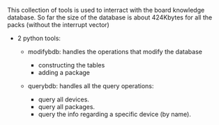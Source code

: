 This collection of tools is used to interract with the board knowledge database.
So far the size of the database is about 424Kbytes for all the packs (without the interrupt vector)

- 2 python tools:
    - modifybdb: handles the operations that modify the database
        + constructing the tables
        + adding a package

    - querybdb: handles all the query operations:
        + query all devices.
        + query all packages.
        + query the info regarding a specific device (by name).

